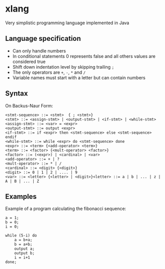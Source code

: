 xlang
=======

Very simplistic programming language implemented in Java

## Language specification
 - Can only handle numbers
 - In conditional statements 0 represents false and all others values are considered true
 - Shift down indentation level by skipping trailing `;`
 - The only operators are `+`, `-`, `*` and `/`
 - Variable names must start with a letter but can contain numbers

## Syntax
On Backus-Naur Form:

    <stmt-sequence> ::= <stmt>  { ; <stmt>}
    <stmt> ::= <assign-stmt> | <output-stmt> | <if-stmt> | <while-stmt>
    <assign-stmt> ::= <var> = <expr>
    <output-stmt> ::= output <expr>
    <if-stmt> ::= if <expr> then <stmt-sequence> else <stmt-sequence> endif
    <while-stmt> ::= while <expr> do <stmt-sequence> done
    <expr> ::= <term> {<add-operator> <term>}
    <term> ::= <factor> {<mult-operator> <factor>}
    <factor> ::= (<expr>) | <cardinal> | <var>
    <add-operator> ::= + | ?
    <mult-operator> ::= * | /
    <cardinal> ::= <digit> {<digit>}
    <digit> ::= 0 | 1 | 2 | .... | 9
    <var> ::= <letter> {<letter> | <digit>}<letter> ::= a | b | ... | z | A | B | ... | Z


## Examples
Example of a program calculating the fibonacci sequence:

    a = 1;
    b = 0;
    i = 0;

    while (5-i) do
        a = b+a;
        b = a+b;
        output a;
        output b;
        i = i+1
    done;
